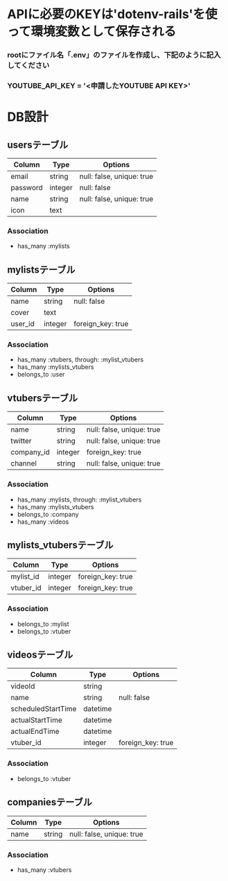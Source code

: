 # APIに必要のKEYは'dotenv-rails'を使って環境変数として保存される
### rootにファイル名「.env」のファイルを作成し、下記のように記入してください
### YOUTUBE_API_KEY = '<申請したYOUTUBE API KEY>'

# DB設計
## usersテーブル
|Column|Type|Options|
|------|----|-------|
|email|string|null: false, unique: true|
|password|integer|null: false|
|name|string|null: false, unique: true|
|icon|text||
### Association
- has_many :mylists

## mylistsテーブル
|Column|Type|Options|
|------|----|-------|
|name|string|null: false|
|cover|text||
|user_id|integer|foreign_key: true|
### Association
- has_many :vtubers, through: :mylist_vtubers
- has_many :mylists_vtubers
- belongs_to :user

## vtubersテーブル
|Column|Type|Options|
|------|----|-------|
|name|string|null: false, unique: true|
|twitter|string|null: false, unique: true|
|company_id|integer|foreign_key: true|
|channel|string|null: false, unique: true|
### Association
- has_many :mylists, through: :mylist_vtubers
- has_many :mylists_vtubers
- belongs_to :company
- has_many :videos

## mylists_vtubersテーブル
|Column|Type|Options|
|------|----|-------|
|mylist_id|integer|foreign_key: true|
|vtuber_id|integer|foreign_key: true|
### Association
- belongs_to :mylist
- belongs_to :vtuber

## videosテーブル
|Column|Type|Options|
|------|----|-------|
|videoId|string||
|name|string|null: false|
|scheduledStartTime|datetime||
|actualStartTime|datetime||
|actualEndTime|datetime||
|vtuber_id|integer|foreign_key: true|
### Association
- belongs_to :vtuber

## companiesテーブル
|Column|Type|Options|
|------|----|-------|
|name|string|null: false, unique: true|
### Association
- has_many :vtubers